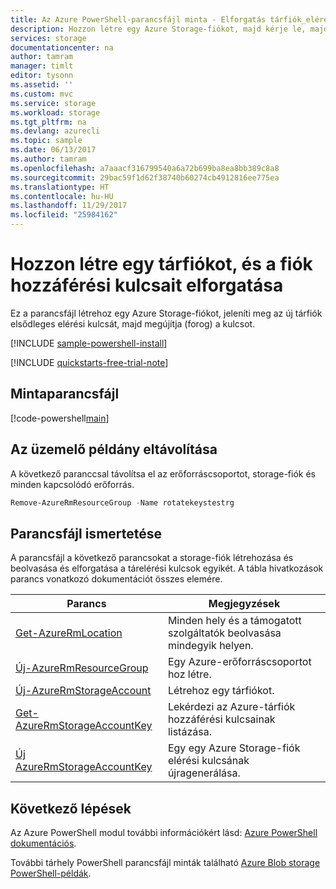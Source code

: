 ```yaml
---
title: Az Azure PowerShell-parancsfájl minta - Elforgatás tárfiók_elérési_kulcsa |} Microsoft Docs
description: Hozzon létre egy Azure Storage-fiókot, majd kérje le, majd forgassa el a tárelérési kulcsok egyikét.
services: storage
documentationcenter: na
author: tamram
manager: timlt
editor: tysonn
ms.assetid: ''
ms.custom: mvc
ms.service: storage
ms.workload: storage
ms.tgt_pltfrm: na
ms.devlang: azurecli
ms.topic: sample
ms.date: 06/13/2017
ms.author: tamram
ms.openlocfilehash: a7aaacf316799540a6a72b699ba8ea8bb389c8a8
ms.sourcegitcommit: 29bac59f1d62f38740b60274cb4912816ee775ea
ms.translationtype: HT
ms.contentlocale: hu-HU
ms.lasthandoff: 11/29/2017
ms.locfileid: "25984162"
---
```

# <a name="create-a-storage-account-and-rotate-its-account-access-keys"></a>Hozzon létre egy tárfiókot, és a fiók hozzáférési kulcsait elforgatása

Ez a parancsfájl létrehoz egy Azure Storage-fiókot, jeleníti meg az új tárfiók elsődleges elérési kulcsát, majd megújítja (forog) a kulcsot.

[!INCLUDE [sample-powershell-install](../../../includes/sample-powershell-install-no-ssh.md)]

[!INCLUDE [quickstarts-free-trial-note](../../../includes/quickstarts-free-trial-note.md)]

## <a name="sample-script"></a>Mintaparancsfájl

[!code-powershell[main](../../../powershell_scripts/storage/rotate-storage-account-keys/rotate-storage-account-keys.ps1 "Rotate storage account keys")]

## <a name="clean-up-deployment"></a>Az üzemelő példány eltávolítása 

A következő paranccsal távolítsa el az erőforráscsoportot, storage-fiók és minden kapcsolódó erőforrás.

```powershell
Remove-AzureRmResourceGroup -Name rotatekeystestrg
```

## <a name="script-explanation"></a>Parancsfájl ismertetése

A parancsfájl a következő parancsokat a storage-fiók létrehozása és beolvasása és elforgatása a tárelérési kulcsok egyikét. A tábla hivatkozások parancs vonatkozó dokumentációt összes elemére.

| Parancs | Megjegyzések |
|---|---|
| [Get-AzureRmLocation](/powershell/module/azurerm.resources/get-azurermlocation) | Minden hely és a támogatott szolgáltatók beolvasása mindegyik helyen. |
| [Új-AzureRmResourceGroup](/powershell/module/azurerm.resources/new-azurermresourcegroup) | Egy Azure-erőforráscsoportot hoz létre. |
| [Új-AzureRmStorageAccount](/powershell/module/azurerm.storage/new-azurermstorageaccount) | Létrehoz egy tárfiókot. |
| [Get-AzureRmStorageAccountKey](/powershell/module/azurerm.storage/get-azurermstorageaccountkey) | Lekérdezi az Azure-tárfiók hozzáférési kulcsainak listázása. |
| [Új AzureRmStorageAccountKey](/powershell/module/azurerm.storage/new-azurermstorageaccountkey) | Egy egy Azure Storage-fiók elérési kulcsának újragenerálása. |

## <a name="next-steps"></a>Következő lépések

Az Azure PowerShell modul további információkért lásd: [Azure PowerShell dokumentációs](/powershell/azure/overview).

További tárhely PowerShell parancsfájl minták található [Azure Blob storage PowerShell-példák](../blobs/storage-samples-blobs-powershell.md).
